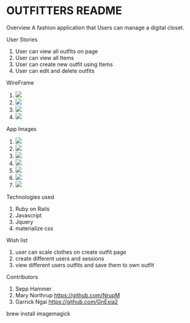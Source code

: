 <h1>OUTFITTERS README</h1>



Overview
  A fashion application that Users can manage a digital closet.


User Stories
  1. User can view all outfits on page
  2. User can view all Items
  3. User can create new outfit using Items
  4. User can edit and delete outfits


WireFrame
  1. <img src="https://trello-attachments.s3.amazonaws.com/59a7110db4ceb87bef65a466/59a875d09cd2af5a2f1b01da/ee6b7716a8611741c983a491e8cea2bd/Landing_Page.png">
  2. <img src="https://trello-attachments.s3.amazonaws.com/59a7110db4ceb87bef65a466/59a875ec9629516f568cab9d/b0a21db399a4f09bf4204e36693a6737/User_Index.png">
  3. <img src="https://trello-attachments.s3.amazonaws.com/59a7110db4ceb87bef65a466/59a8de08f2dc7070837ba312/07e51986383a981c8b999968d635c0be/Create_Oufit_index.png">
  4. <img src="https://trello-attachments.s3.amazonaws.com/59a7110db4ceb87bef65a466/59a875d490f6822c576e3bc7/04b9c512423046d191e54ec26365ddf8/BLOWN-UP-OUTFIT_VIEW.png">


App Images
  1. <img src="https://imgur.com/mukm1J0">
  2. <img src="https://imgur.com/7q75jt8">
  3. <img src="https://avatars2.githubusercontent.com/u/210414?v=4&s=200">
  4. <img src="https://avatars2.githubusercontent.com/u/210414?v=4&s=200">
  5. <img src="https://avatars2.githubusercontent.com/u/210414?v=4&s=200">
  6. <img src="https://avatars2.githubusercontent.com/u/210414?v=4&s=200">
  7. <img src="https://avatars2.githubusercontent.com/u/210414?v=4&s=200">


Technologies used
  1. Ruby on Rails
  2. Javascript
  3. Jquery
  4. materialize css


Wish list
  1. user can scale clothes on create outfit page
  2. create different users and sessions
  3. view different users outfits and save them to own outfit


Contributors
  1. Sepp Hammer
  2. Mary Northrup <a>https://github.com/NrupM</a>
  3. Garrick Ngai <a>https://github.com/GnExia2</a>


brew install imagemagick
